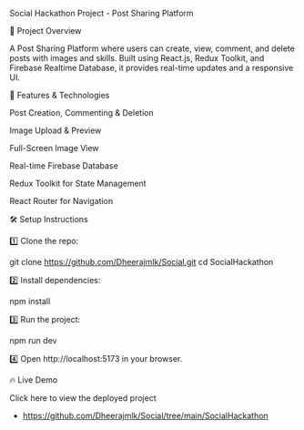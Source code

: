 Social Hackathon Project - Post Sharing Platform

📌 Project Overview

A Post Sharing Platform where users can create, view, comment, and delete posts with images and skills. Built using React.js, Redux Toolkit, and Firebase Realtime Database, it provides real-time updates and a responsive UI.

🚀 Features & Technologies

Post Creation, Commenting & Deletion

Image Upload & Preview

Full-Screen Image View

Real-time Firebase Database

Redux Toolkit for State Management

React Router for Navigation

🛠️ Setup Instructions

1️⃣ Clone the repo:

git clone https://github.com/Dheerajmlk/Social.git
cd SocialHackathon

2️⃣ Install dependencies:

npm install

3️⃣ Run the project:

npm run dev

4️⃣ Open http://localhost:5173 in your browser.

🔥 Live Demo

Click here to view the deployed project

- https://github.com/Dheerajmlk/Social/tree/main/SocialHackathon
